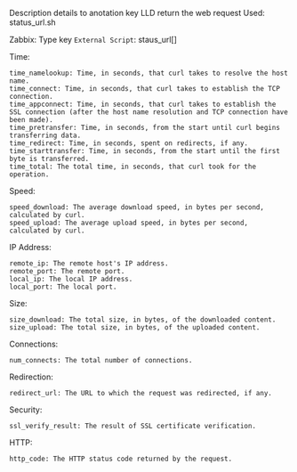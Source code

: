 Description details to anotation key LLD return the web request 
Used:
    status_url.sh <URL>

Zabbix:
    Type key `External Script`:
        staus_url[<URL>]


Time:

    time_namelookup: Time, in seconds, that curl takes to resolve the host name.
    time_connect: Time, in seconds, that curl takes to establish the TCP connection.
    time_appconnect: Time, in seconds, that curl takes to establish the SSL connection (after the host name resolution and TCP connection have been made).
    time_pretransfer: Time, in seconds, from the start until curl begins transferring data.
    time_redirect: Time, in seconds, spent on redirects, if any.
    time_starttransfer: Time, in seconds, from the start until the first byte is transferred.
    time_total: The total time, in seconds, that curl took for the operation.

Speed:

    speed_download: The average download speed, in bytes per second, calculated by curl.
    speed_upload: The average upload speed, in bytes per second, calculated by curl.

IP Address:

    remote_ip: The remote host's IP address.
    remote_port: The remote port.
    local_ip: The local IP address.
    local_port: The local port.

Size:

    size_download: The total size, in bytes, of the downloaded content.
    size_upload: The total size, in bytes, of the uploaded content.

Connections:

    num_connects: The total number of connections.

Redirection:

    redirect_url: The URL to which the request was redirected, if any.

Security:

    ssl_verify_result: The result of SSL certificate verification.

HTTP:

    http_code: The HTTP status code returned by the request.

